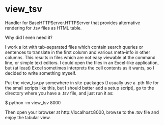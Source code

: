 view_tsv
========

Handler for BaseHTTPServer.HTTPServer that provides alternative rendering for .tsv files as HTML table.

Why did I even need it?

I work a lot with tab-separated files which contain search queries or sentences to translate in the first column and various meta-info in other columns. This results in files which are not easy viewable at the command line, or simple text editors. I could open the files in an Excel-like application, but (at least) Excel sometimes interprets the cell contents as it wants, so I decided to write something myself.

Put the view_tsv.py somewhere in site-packages (I usually use a .pth file for the small scripts like this, but I should better add a setup script), go to the directory where you have a .tsv file, and just run it as:

  $ python -m view_tsv 8000
  
Then open your browser at http://localhost:8000, browse to the .tsv file and enjoy the tabular view.
